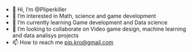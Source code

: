 - 👋 Hi, I’m @Pliperkiller
- 👀 I’m interested in Math, science and game development
- 🌱 I’m currently learning Game development and Data science
- 💞️ I’m looking to collaborate on Video game design, machine learning and data analisys projects 
- 📫 How to reach me pip.kro@gmail.com

<!---
Pliperkiller/Pliperkiller is a ✨ special ✨ repository because its `README.md` (this file) appears on your GitHub profile.
You can click the Preview link to take a look at your changes.
--->
